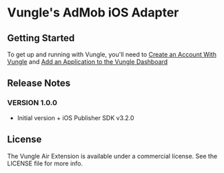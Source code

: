 # Vungle's AdMob iOS Adapter

## Getting Started
To get up and running with Vungle, you'll need to [Create an Account With Vungle](https://v.vungle.com/dashboard/signup) and [Add an Application to the Vungle Dashboard](https://support.vungle.com/hc/en-us/articles/204249614-Adding-an-Application-to-the-Vungle-Dashboard)

## Release Notes
### VERSION 1.0.0
* Initial version + iOS Publisher SDK v3.2.0

## License
The Vungle Air Extension is available under a commercial license. See the LICENSE file for more info.
